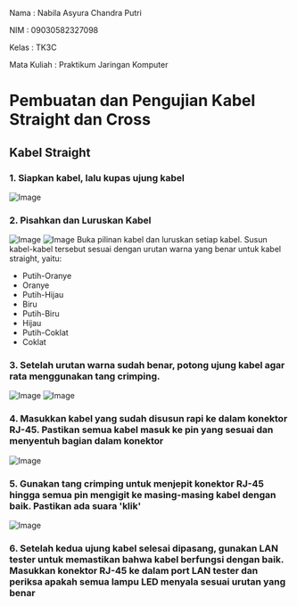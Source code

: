 Nama : Nabila Asyura Chandra Putri

NIM : 09030582327098

Kelas : TK3C

Mata Kuliah : Praktikum Jaringan Komputer

# Pembuatan dan Pengujian Kabel Straight dan Cross
## Kabel Straight
### 1. Siapkan kabel, lalu kupas ujung kabel
![Image](https://github.com/user-attachments/assets/60fb7a11-d703-4ade-b2b3-86d7fedf6178)
### 2. Pisahkan dan Luruskan Kabel
![Image](https://github.com/user-attachments/assets/e1c2cdbe-314b-4daf-a0b3-c1ac081ede52)
![Image](https://github.com/user-attachments/assets/ea44efcb-c215-4981-9483-d826b4a7cbe8)
Buka pilinan kabel dan luruskan setiap kabel. Susun kabel-kabel tersebut sesuai dengan urutan warna yang benar untuk kabel straight, yaitu:
- Putih-Oranye
- Oranye
- Putih-Hijau
- Biru
- Putih-Biru
- Hijau
- Putih-Coklat
- Coklat
### 3. Setelah urutan warna sudah benar, potong ujung kabel agar rata menggunakan tang crimping.
![Image](https://github.com/user-attachments/assets/7962c4c2-31e0-4529-9ec7-113db5b067f6)
![Image](https://github.com/user-attachments/assets/de40bc21-7d02-4b2a-8154-3ca460b18762)
### 4. Masukkan kabel yang sudah disusun rapi ke dalam konektor RJ-45. Pastikan semua kabel masuk ke pin yang sesuai dan menyentuh bagian dalam konektor
![Image](https://github.com/user-attachments/assets/258c8192-cf8b-498f-be25-2083be3d317f)
### 5. Gunakan tang crimping untuk menjepit konektor RJ-45 hingga semua pin mengigit ke masing-masing kabel dengan baik. Pastikan ada suara 'klik'
![Image](https://github.com/user-attachments/assets/968d022e-3e33-4f01-ba0c-95f29f1f8b0a)
### 6. Setelah kedua ujung kabel selesai dipasang, gunakan LAN tester untuk memastikan bahwa kabel berfungsi dengan baik. Masukkan konektor RJ-45 ke dalam port LAN tester dan periksa apakah semua lampu LED menyala sesuai urutan yang benar
